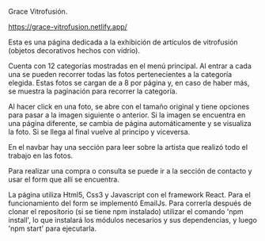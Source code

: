 Grace Vitrofusión.

https://grace-vitrofusion.netlify.app/

Esta es una página dedicada a la exhibición de artículos de vitrofusión (objetos decorativos hechos con vidrio).

Cuenta con 12 categorías mostradas en el menú principal. Al entrar a cada una se pueden recorrer todas las fotos pertenecientes a la categoría elegida. Estas fotos se cargan de a 8 por página y, en caso de haber más, se muestra la paginación para recorrer la categoría.

Al hacer click en una foto, se abre con el tamaño original y tiene opciones para pasar a la imagen siguiente o anterior. Si la imagen se encuentra en una página diferente, se cambia de página automáticamente y se visualiza la foto. Si se llega al final vuelve al principo y viceversa.

En el navbar hay una sección para leer sobre la artista que realizó todo el trabajo en las fotos.

Para realizar una compra o consulta se puede ir a la sección de contacto y usar el form que allí se encuentra.

La página utiliza Html5, Css3 y Javascript con el framework React. Para el funcionamiento del form se implementó EmailJs.
Para correrla después de clonar el repositorio (si se tiene npm instalado) utilizar el comando 'npm install', lo que instalará los módulos necesarios y sus dependencias, y luego 'npm start' para ejecutarla.
